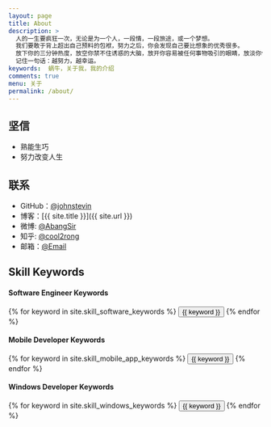 ```yaml
---
layout: page
title: About
description: >
  人的一生要疯狂一次，无论是为一个人，一段情，一段旅途，或一个梦想。
  我们要敢于背上超出自己预料的包袱，努力之后，你会发现自己要比想象的优秀很多。
  放下你的三分钟热度，放空你禁不住诱惑的大脑，放开你容易被任何事物吸引的眼睛，放淡你什么都想聊两句八卦的嘴巴，静下心来好好做你该做的事，该好好努力了！
  记住一句话：越努力，越幸运。
keywords:  蜗牛，关于我，我的介绍
comments: true
menu: 关于
permalink: /about/
---
```


## 坚信

* 熟能生巧
* 努力改变人生

## 联系

* GitHub：[@johnstevin](https://github.com/johnstevin)
* 博客：[{{ site.title }}]({{ site.url }})
* 微博: [@AbangSir](http://weibo.com/AbangSir)
* 知乎: [@cool2rong](https://www.zhihu.com/people/cool2rong)
* 邮箱：[@Email](mailto://stevin.john@qq.com)

## Skill Keywords

#### Software Engineer Keywords
<div class="btn-inline">
    {% for keyword in site.skill_software_keywords %}
    <button class="btn btn-outline" type="button">{{ keyword }}</button>
    {% endfor %}
</div>

#### Mobile Developer Keywords
<div class="btn-inline">
    {% for keyword in site.skill_mobile_app_keywords %}
    <button class="btn btn-outline" type="button">{{ keyword }}</button>
    {% endfor %}
</div>

#### Windows Developer Keywords
<div class="btn-inline">
    {% for keyword in site.skill_windows_keywords %}
    <button class="btn btn-outline" type="button">{{ keyword }}</button>
    {% endfor %}
</div>

